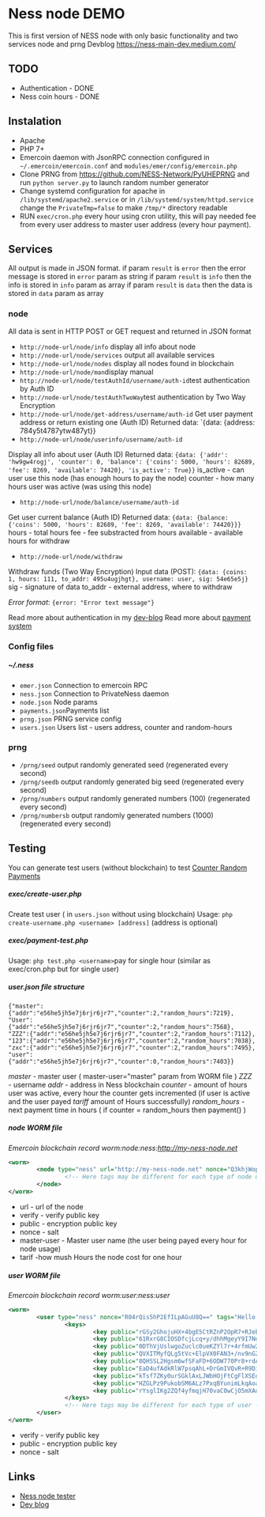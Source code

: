 # Ness node DEMO

This is first version of NESS node with only basic functionality and two services node and prng
Devblog https://ness-main-dev.medium.com/

## TODO

 * Authentication - DONE
 * Ness coin hours - DONE

## Instalation

 * Apache
 * PHP 7+
 * Emercoin daemon with JsonRPC connection configured in `~/.emercoin/emercoin.conf` and `modules/emer/config/emercoin.php`
 * Clone PRNG from https://github.com/NESS-Network/PyUHEPRNG and run `python server.py` to launch random number generator
 * Change systemd configuration for apache in `/lib/systemd/apache2.service` or in `/lib/systemd/system/httpd.service` change the `PrivateTmp=false` to make `/tmp/*` directory readable
 * RUN `exec/cron.php` every hour using cron utility, this will pay needed fee from every user address to master user address (every hour payment).

## Services

All output is made in JSON format.
if param `result` is `error` then the error message is stored in `error` param as string
if param `result` is `info` then the info is stored in `info` param as array
if param `result` is `data` then the data is stored in `data` param as array

### node
All data is sent in HTTP POST or GET request and returned in JSON format
 * `http://node-url/node/info` display all info about node
 * `http://node-url/node/services` output all available services
 * `http://node-url/node/nodes` display all nodes found in blockchain
 * `http://node-url/node/man`display manual
 * `http://node-url/node/testAuthId/username/auth-id`test authentication by Auth ID
 * `http://node-url/node/testAuthTwoWay`test authentication by Two Way Encryption
 * `http://node-url/node/get-address/username/auth-id` 
 Get user payment address or return existing one (Auth ID)
 Returned data: `{data: {address: 784y5t4787ytw487yt}}
 * `http://node-url/node/userinfo/username/auth-id`
 
 Display all info about user (Auth ID)
 Returned data: `{data: {'addr': 'hw9gw4rogj', 'counter': 0, 'balance': {'coins': 5000, 'hours': 82689, 'fee': 8269, 'available': 74420}, 'is_active': True}}`
 is_active - can user use this node (has enough hours to pay the node)
 counter - how many hours user was active (was using this node)
* `http://node-url/node/balance/username/auth-id`

Get user current balance (Auth ID)
Returned data: `{data: {balance: {'coins': 5000, 'hours': 82689, 'fee': 8269, 'available': 74420}}}`
hours - total hours
fee - fee substracted from hours
available - available hours for withdraw
 * `http://node-url/node/withdraw`
 
 Withdraw funds (Two Way Encryption)
 Input data (POST): `{data: {coins: 1, hours: 111, to_addr: 495u4ugjhgt}, username: user, sig: 54e65e5j}`
sig - signature of data
to_addr - external address, where to withdraw

*Error format*: `{error: "Error text message"}`

 Read more about authentication in my [dev-blog]( https://ness-main-dev.medium.com/authentication-on-ness-nodes-f25e2cda0f0d)
 Read more about [payment system]( https://ness-main-dev.medium.com/counter-random-payment-12813584826f)
 
### Config files
##### ~/.ness
* `emer.json` Connection to emercoin RPC
* `ness.json` Connection to PrivateNess daemon
* `node.json` Node params
* `payments.json`Payments list
* `prng.json` PRNG service config
* `users.json` Users list - users address, counter and random-hours

### prng
 * `/prng/seed` output randomly generated seed (regenerated every second)
 * `/prng/seedb` output randomly generated big seed (regenerated every second)
 * `/prng/numbers` output randomly generated numbers (100) (regenerated every second)
 * `/prng/numbersb` output randomly generated numbers (1000) (regenerated every second)

## Testing
You can generate test users (without blockchain) to test [Counter Random Payments](https://ness-main-dev.medium.com/counter-random-payment-12813584826f)

##### exec/create-user.php
Create test user ( in `users.json` without using blockchain)
Usage:  `php create-username.php <username> [address]` (address is optional)
##### exec/payment-test.php
Usage: `php test.php <username>`pay for single hour (similar as exec/cron.php but for single user)

##### *user.json*  file structure
```
{"master":{"addr":"e56he5jh5e7j6rjr6jr7","counter":2,"random_hours":7219},
"User":{"addr":"e56he5jh5e7j6rjr6jr7","counter":2,"random_hours":7568},
"ZZZ":{"addr":"e56he5jh5e7j6rjr6jr7","counter":2,"random_hours":7112},
"123":{"addr":"e56he5jh5e7j6rjr6jr7","counter":2,"random_hours":7038},
"zxc":{"addr":"e56he5jh5e7j6rjr6jr7","counter":2,"random_hours":7495},
"user":{"addr":"e56he5jh5e7j6rjr6jr7","counter":0,"random_hours":7403}}
```

*master* - master user ( master-user="master" param from WORM file )
*ZZZ* - username
*addr* - address in Ness blockchain
*counter* - amount of hours user was active, every hour the counter gets incremented (if user is active and the user payed *tariff* amount of Hours successfully)
*random_hours* - next payment time in hours ( if counter = random_hours then payment() )

##### node WORM file
*Emercoin blockchain record*
*worm:node:ness:http://my-ness-node.net*
```xml
<worm>
        <node type="ness" url="http://my-ness-node.net" nonce="Q3khjWopdxiLpPweVo6+BQ=="    verify="Q13IcdGM6CLjH+zZ/EaPgK+2C8igkh8/x0aEgZVVfTw=" public="dJplXPV7cqsC518qg0bJXoWknhqkIZQNTnksVHaSq2E=" master-user="master-user-name" tariff="24" tags="Test,My test node,Hello world">
                <!-- Here tags may be different for each type of node or each node -->
        </node>
</worm>

```
* url - url of the node
* verify - verify public key
* public - encryption public key
* nonce - salt
* master-user - Master user name (the user being payed every hour for node usage)
* tarif -how mush Hours the node cost for one hour

##### user WORM file
*Emercoin blockchain record*
*worm:user:ness:user*
```xml
<worm>
        <user type="ness" nonce="R04rQis5hP2EfILpAGuU8Q==" tags="Hello World,test">
                <keys>
                        <key public="rGSy2GhojuHX+4bgE5CtRZnP2OpR7+RJebqGDCNVnlY="  verify="n9SUQ3w4x+YBggUqlN/e26lopaE2rCLmOZK9Cg2zRtc=" current="current" />
                        <key public="61RxrG8CIOSDfcjLcq+y/dhhMgeyY9I7NdDZTaoQwUs="  verify="FhnIDQZ1XDOaspV4/k+ZADSe5IqkUQCWH53C42qC3XQ="/>
                        <key public="0DThVjUslwgoZuclc0ueKZYl7r+4rfmUw2bWShyQYU0="  verify="wsvQ8HXjG3P4v9+xhnp1Nc8XhLCTb0WbK3cq9aOCHZk="/>
                        <key public="QVXITMyfQLg5tVc+ElpVX0FAN3+/nv9nGZDUIVUbiwo="  verify="UZz4azAIqO2WiNMkgkgCMu38Sw8WEOco8C6y3R2Lyuk="/>
                        <key public="8QHSSL2Hgsm6wfSFaFD+6ODW770Pr8+rdABwGKBo8WA="  verify="xQHkzmniUIDTCFWWOpA9tYzmlF+AmBHCPH5mMSZF+Bw="/>
                        <key public="EaD4ufAdkRlW7psqAhL+DrGmIVQvR+R9DiaTKzoO4Eg="  verify="wkkDp9PZWj6Dq+65Xjs42zCwkz5BWJvzQt4TE9kIc7o="/>
                        <key public="kTsf7ZKy0urSGklAxLJWbHOjFtCgFlXSEq4dHDl4GEw="  verify="A2bw4W8CNr2NXBsyDLIrobJh997u90ziaSX1HJTyJNA="/>
                        <key public="HZGLPz9PukobSM6ALz7PxqBYunimLkqAoa2WwAGrDB8="  verify="gNz9z6ZOcXJgDm1BWbRrCkz4HWJ3EB4IKAO4u/imjTU="/>
                        <key public="rYsglIKg2ZQf4yfmqjH70vaC0wCjO5mXAdHPwaWcOX4="  verify="1iC81pdum1JRgQ/9j9ceu5QsPVo5VpUjAmwY6LQPM+4="/>
                </keys>
                <!-- Here tags may be different for each type of user -->
        </user>
</worm>
```
* verify - verify public key
* public - encryption public key
* nonce - salt

## Links
* [Ness node tester]( [https://github.com/NESS-Network/NessNodeTester](https://github.com/NESS-Network/NessNodeTester))
* [Dev blog](  https://ness-main-dev.medium.com)